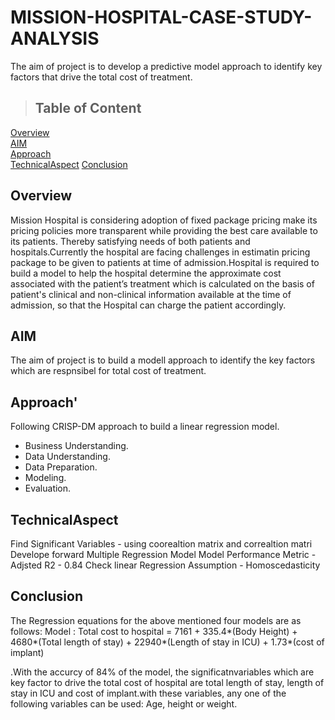 # MISSION-HOSPITAL-CASE-STUDY-ANALYSIS
The aim of project is to develop a predictive model approach to identify key factors that drive the total cost of treatment.

> ## Table of Content

[Overview](#Overview)  
[AIM](#AIM)  
[Approach](#Approach)  
[TechnicalAspect](#TechnicalAspect) 
[Conclusion](#Conclusion)

## Overview
Mission Hospital is considering adoption of fixed package pricing make its pricing policies more transparent while providing the best care available to its patients. Thereby satisfying needs of both patients and hospitals.Currently the hospital are facing challenges in estimatin pricing package to be given to patients at time of admission.Hospital is required to build a model to help the hospital determine the approximate cost associated with the patient’s treatment which is calculated on the basis of patient's clinical and non-clinical information available at the time of admission, so that the Hospital can charge the patient accordingly.

## AIM
The aim of project is to build a modell approach to identify the key factors which are respnsibel for total cost of treatment.

## Approach'
Following CRISP-DM approach to build a linear regression model. 
*  Business Understanding. 
*  Data Understanding. 
*  Data Preparation. 
*  Modeling. 
*  Evaluation. 

## TechnicalAspect
Find Significant Variables - using coorealtion matrix and correaltion matri
Develope forward Multiple Regression Model
Model Performance Metric - Adjsted R2 - 0.84 
Check linear Regression Assumption - Homoscedasticity

## Conclusion


The Regression equations for the above mentioned four models are as follows:
Model :
Total cost to hospital = 7161 + 335.4*(Body Height) + 4680*(Total length of stay) + 22940*(Length of stay in ICU) + 1.73*(cost of implant)

.With the accurcy of 84% of the model, the significatnvariables which are key factor to drive the total cost of hospital are  total length of stay, length of stay in ICU and cost of implant.with these variables, any one of the following variables can be used: Age, height or weight.






